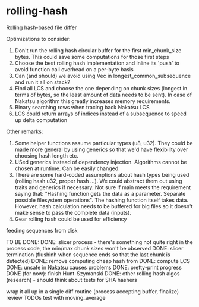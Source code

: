 # rolling-hash
Rolling hash-based file differ

Optimizations to consider:
1. Don't run the rolling hash circular buffer for the first min_chunk_size bytes. This could save some computations for those first steps
2. Choose the best rolling hash implementation and inline its 'push' to avoid function call overhead on a per-byte basis
3. Can (and should) we avoid using Vec in longest_common_subsequence and run it all on stack?
4. Find all LCS and choose the one depending on chunk sizes (longest in terms of bytes, so the least amount of data needs to be sent). In case of Nakatsu algorithm this greatly increases memory requirements.
5. Binary searching rows when tracing back Nakatsu LCS
6. LCS could return arrays of indices instead of a subsequence to speed up delta computation

Other remarks:
1. Some helper functions assume particular types (u8, u32). They could be made more general by using generics so that
we'd have flexibility over choosing hash length etc.
2. USed generics instead of dependency injection. Algorithms cannot be chosen at runtime. Can be easily changed.
3. There are some hard-coded assumptions about hash types being used (rolling hash u32, proper hash ...). We could abstract them out using traits and generics if necessary.
Not sure if main meets the requirement saying that: "Hashing function gets the data as a parameter. Separate possible filesystem operations". The hashing function itself takes data. However, hash calculation needs to be buffered for big
files so it doesn't make sense to pass the complete data (inputs).
4. Gear rolling hash could be used for efficiency


feeding sequences from disk

TO BE DONE:
DONE: slicer process - there's something not quite right in the process code, the min/max chunk sizes won't be observed
DONE: slicer termination (flushinh when sequence ends so that the last chunk is detected)
DONE: remove computing cheap hash from 
DONE: compute LCS
DONE: unsafe in Nakatsu causes problems
DONE: pretty-print progress
DONE (for now): finish Hunt-Szymanski
DONE: other rolling hash algos (research) - should think about 
tests for SHA hashers

wrap it all up in a single diff routine (process accepting buffer, finalize)
review TODOs
test with moving_average

